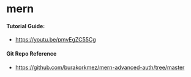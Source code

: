 # mern

#### Tutorial Guide: 
- https://youtu.be/pmvEgZC55Cg

#### Git Repo Reference
- https://github.com/burakorkmez/mern-advanced-auth/tree/master
